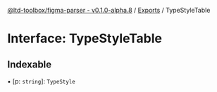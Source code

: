 [@ltd-toolbox/figma-parser - v0.1.0-alpha.8](../README.md) / [Exports](../modules.md) / TypeStyleTable

# Interface: TypeStyleTable

## Indexable

▪ [p: `string`]: `TypeStyle`
